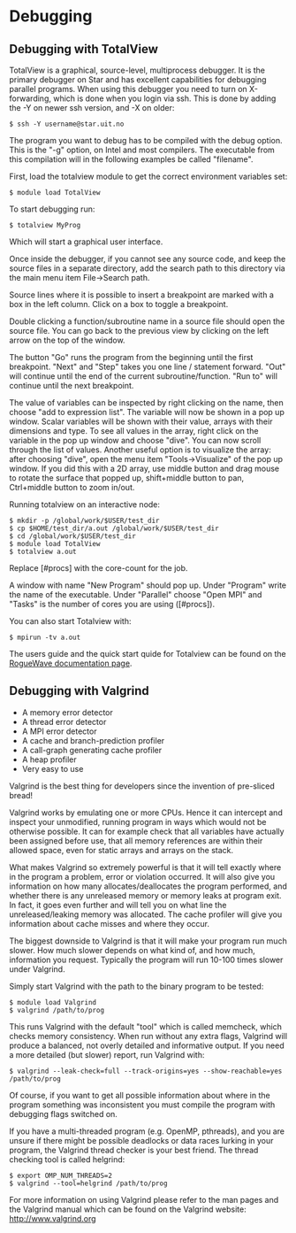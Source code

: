 # Debugging

## Debugging with TotalView

TotalView is a graphical, source-level, multiprocess debugger. It is the
primary debugger on Star and has excellent capabilities for debugging
parallel programs. When using this debugger you need to turn on
X-forwarding, which is done when you login via ssh. This is done by
adding the -Y on newer ssh version, and -X on older:

    $ ssh -Y username@star.uit.no

The program you want to debug has to be compiled with the debug option.
This is the "-g" option, on Intel and most compilers. The executable
from this compilation will in the following examples be called
"filename".

First, load the totalview module to get the correct environment
variables set:

    $ module load TotalView

To start debugging run:

    $ totalview MyProg

Which will start a graphical user interface.

Once inside the debugger, if you cannot see any source code, and keep
the source files in a separate directory, add the search path to this
directory via the main menu item File-\>Search path.

Source lines where it is possible to insert a breakpoint are marked with
a box in the left column. Click on a box to toggle a breakpoint.

Double clicking a function/subroutine name in a source file should open
the source file. You can go back to the previous view by clicking on the
left arrow on the top of the window.

The button "Go" runs the program from the beginning until the first
breakpoint. "Next" and "Step" takes you one line / statement forward.
"Out" will continue until the end of the current subroutine/function.
"Run to" will continue until the next breakpoint.

The value of variables can be inspected by right clicking on the name,
then choose "add to expression list". The variable will now be shown in
a pop up window. Scalar variables will be shown with their value, arrays
with their dimensions and type. To see all values in the array, right
click on the variable in the pop up window and choose "dive". You can
now scroll through the list of values. Another useful option is to
visualize the array: after choosing "dive", open the menu item
"Tools-\>Visualize" of the pop up window. If you did this with a 2D
array, use middle button and drag mouse to rotate the surface that
popped up, shift+middle button to pan, Ctrl+middle button to zoom
in/out.

Running totalview on an interactive node:

    $ mkdir -p /global/work/$USER/test_dir
    $ cp $HOME/test_dir/a.out /global/work/$USER/test_dir
    $ cd /global/work/$USER/test_dir
    $ module load TotalView
    $ totalview a.out

Replace \[#procs\] with the core-count for the job.

A window with name "New Program" should pop up. Under "Program" write
the name of the executable. Under "Parallel" choose "Open MPI" and
"Tasks" is the number of cores you are using (\[#procs\]).

You can also start Totalview with:

    $ mpirun -tv a.out

The users guide and the quick start quide for Totalview can be found on
the [RogueWave documentation
page](https://support.roguewave.com/documentation/tvdocs/en/current).

## Debugging with Valgrind

-   A memory error detector
-   A thread error detector
-   A MPI error detector
-   A cache and branch-prediction profiler
-   A call-graph generating cache profiler
-   A heap profiler
-   Very easy to use

Valgrind is the best thing for developers since the invention of
pre-sliced bread!

Valgrind works by emulating one or more CPUs. Hence it can intercept and
inspect your unmodified, running program in ways which would not be
otherwise possible. It can for example check that all variables have
actually been assigned before use, that all memory references are within
their allowed space, even for static arrays and arrays on the stack.

What makes Valgrind so extremely powerful is that it will tell exactly
where in the program a problem, error or violation occurred. It will
also give you information on how many allocates/deallocates the program
performed, and whether there is any unreleased memory or memory leaks at
program exit. In fact, it goes even further and will tell you on what
line the unreleased/leaking memory was allocated. The cache profiler
will give you information about cache misses and where they occur.

The biggest downside to Valgrind is that it will make your program run
much slower. How much slower depends on what kind of, and how much,
information you request. Typically the program will run 10-100 times
slower under Valgrind.

Simply start Valgrind with the path to the binary program to be tested:

    $ module load Valgrind
    $ valgrind /path/to/prog

This runs Valgrind with the default "tool" which is called memcheck,
which checks memory consistency. When run without any extra flags,
Valgrind will produce a balanced, not overly detailed and informative
output. If you need a more detailed (but slower) report, run Valgrind
with:

    $ valgrind --leak-check=full --track-origins=yes --show-reachable=yes /path/to/prog

Of course, if you want to get all possible information about where in
the program something was inconsistent you must compile the program with
debugging flags switched on.

If you have a multi-threaded program (e.g. OpenMP, pthreads), and you
are unsure if there might be possible deadlocks or data races lurking in
your program, the Valgrind thread checker is your best friend. The
thread checking tool is called helgrind:

    $ export OMP_NUM_THREADS=2
    $ valgrind --tool=helgrind /path/to/prog

For more information on using Valgrind please refer to the man pages and
the Valgrind manual which can be found on the Valgrind website:
<http://www.valgrind.org>
